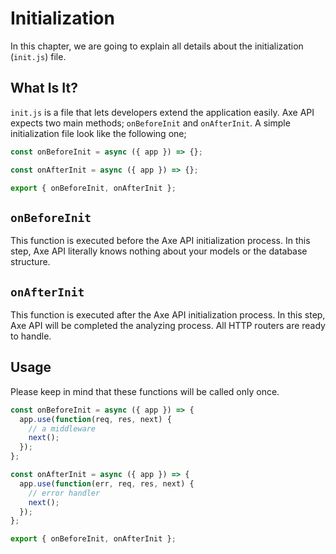 # Initialization

In this chapter, we are going to explain all details about the initialization (`init.js`) file.

## What Is It?

`init.js` is a file that lets developers extend the application easily. Axe API expects two main methods; `onBeforeInit` and `onAfterInit`. A simple initialization file look like the following one;

```js
const onBeforeInit = async ({ app }) => {};

const onAfterInit = async ({ app }) => {};

export { onBeforeInit, onAfterInit };
```

## `onBeforeInit`

This function is executed before the Axe API initialization process. In this step, Axe API literally knows nothing about your models or the database structure.

## `onAfterInit`

This function is executed after the Axe API initialization process. In this step, Axe API will be completed the analyzing process. All HTTP routers are ready to handle.

## Usage

Please keep in mind that these functions will be called only once.

```js
const onBeforeInit = async ({ app }) => {
  app.use(function(req, res, next) {
    // a middleware
    next();
  });
};

const onAfterInit = async ({ app }) => {
  app.use(function(err, req, res, next) {
    // error handler
    next();
  });
};

export { onBeforeInit, onAfterInit };
```
